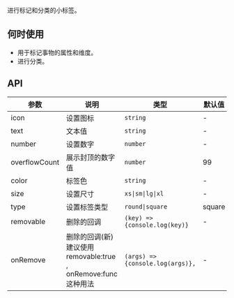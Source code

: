 进行标记和分类的小标签。

## 何时使用

- 用于标记事物的属性和维度。
- 进行分类。

## API

| 参数          | 说明             | 类型                          | 默认值 |
| ------------- | ---------------- | ----------------------------- | ------ |
| icon          | 设置图标         | `string`                      | -      |
| text          | 文本值           | `string`                      | -      |
| number        | 设置数字         | `number`                      | -      |
| overflowCount | 展示封顶的数字值 | `number`                      | 99     |
| color         | 标签色           | `string`                      | -      |
| size          | 设置尺寸         | `xs\|sm\|lg\|xl`              | -      |
| type          | 设置标签类型     | `round\|square`               | square |
| removable     | 删除的回调       | `(key) => {console.log(key)}` | -      |
| onRemove     | 删除的回调(新) 建议使用 removable:true , onRemove:func 这种用法      | `(args) => {console.log(args)},` | -      |
